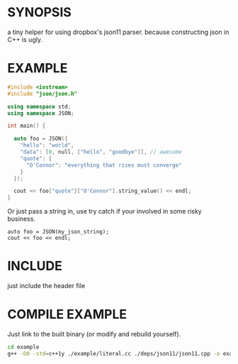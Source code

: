 # SYNOPSIS
a tiny helper for using dropbox's json11 parser. because constructing json in C++ is ugly.

# EXAMPLE

```cc
#include <iostream>
#include "json/json.h"

using namespace std;
using namespace JSON;

int main() {

  auto foo = JSON({
    "hello": "world",
    "data": [0, null, ["hello", "goodbye"]], // awesome 
    "quote": {
      "O'Connor": "everything that rises must converge"
    }
  });

  cout << foo["quote"]["O'Connor"].string_value() << endl;
}
```

Or just pass a string in, use try catch if your involved in some risky business.
```
auto foo = JSON(my_json_string);
cout << foo << endl;
```

# INCLUDE
just include the header file

# COMPILE EXAMPLE
Just link to the built binary (or modify and rebuild yourself).

```bash
cd example
g++ -O0 -std=c++1y ./example/literal.cc ./deps/json11/json11.cpp -o example
```

